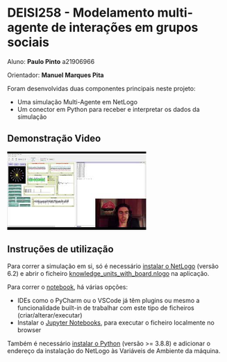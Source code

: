 # DEISI258 - Modelamento multi-agente de interações em grupos sociais

Aluno: **Paulo Pinto** a21906966

Orientador: **Manuel Marques Pita**

Foram desenvolvidas duas componentes principais neste projeto:

-   Uma simulação Multi-Agente em NetLogo
-   Um conector em Python para receber e interpretar os dados da simulação

## Demonstração Video

[![Demonstração](files/thumbnail.jpg)](https://youtu.be/Kxuzy2PXCTc)

## Instruções de utilização

Para correr a simulação em si, só é necessário [instalar o NetLogo](https://ccl.northwestern.edu/netlogo/download.shtml) (versão 6.2) e abrir o ficheiro [knowledge_units_with_board.nlogo](files/knowledge_units_with_board.nlogo) na aplicação.

Para correr o [notebook](pynetlogo_ku.ipynb), há várias opções:

-   IDEs como o PyCharm ou o VSCode já têm plugins ou mesmo a funcionalidade built-in de trabalhar com este tipo de
    ficheiros (criar/alterar/executar)
-   Instalar o [Jupyter Notebooks](https://jupyter.org/install), para executar o ficheiro localmente no browser

Também é necessário [instalar o Python](https://www.python.org/downloads/) (versão >= 3.8.8) e adicionar o endereço da instalação do NetLogo às Variáveis de Ambiente da máquina.
